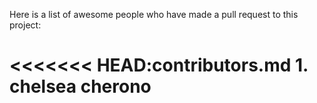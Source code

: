 Here is a list of awesome people who have made a pull request to this project:

<<<<<<< HEAD:contributors.md
1. 
chelsea cherono
=======
